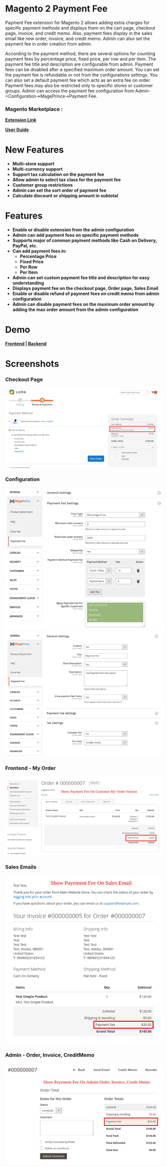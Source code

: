Magento 2 Payment Fee
==============================

Payment Fee extension for Magento 2 allows adding extra charges for specific payment methods and displays them on the cart page, checkout page, invoice, and credit memo. Also, payment fees display in the sales email like new order, invoice, and credit memo. Admin can also set the payment fee in order creation from admin.

According to the payment method, there are several options for counting payment fees by percentage price, fixed price, per row and per item. The payment fee title and description are configurable from admin. Payment fees can be disabled after a specified maximum order amount. You can set the payment fee is refundable or not from the configurations settings. You can also set a default payment fee which acts as an extra fee on order. Payment fees may also be restricted only to specific stores or customer groups. Admin can access the payment fee configuration from Admin->Configuration->MagePrince->Payment Fee.

<h3>Magento Marketplace : </h3>

<b><a href="https://marketplace.magento.com/prince-magento2-paymentfee.html">Extension Link</a><b>
  
<b><a href="https://marketplace.magento.com/media/catalog/product/prince-magento2-paymentfee-2-0-0-ce/user_guides.pdf">User Guide</a></b>


# New Features
<ul>
<li>Multi-store support</li>
<li>Multi-currency support</li>
<li>Support tax calculation on the payment fee</li>
<li>Allow admin to select tax class for the payment fee</li>
<li>Customer group restrictions</li>
<li>Admin can set the sort order of payment fee</li>
<li>Calculate discount or shipping amount in subtotal</li>
</ul>

# Features

<ul>
<li>Enable or disable extension from the admin configuration</li>
<li>Admin can add payment fees on specific payment methods</li>
<li>Supports major of common payment methods like Cash on Delivery, PayPal, etc.</li>
<li>Can add payment fees in:
  <ul>
    <li>Percentage Price
    <li>Fixed Price
    <li>Per Row
    <li>Per Item
  </ul>
</li>
<li>Admin can set custom payment fee title and description for easy understanding</li>
<li>Displays payment fee on the checkout page, Order page, Sales Email</li>
<li>Enable or disable refund of payment fees on credit memo from admin configuration</li> 
<li>Admin can disable payment fees on the maximum order amount by adding the max order amount from the admin configuration</li>
</ul>

# Demo

<b><a href="http://demo.mageprince.com/">Frontend</a>   |   <a href="http://demo.mageprince.com/admin">Backend</a></b>

# Screenshots

<h3>Checkout Page</h3>
<img src="https://raw.githubusercontent.com/mageprince/all-module-screenshots/master/PaymentFee/checkout_page_2.png" />

<h3>Configuration</h3>
<img src="https://raw.githubusercontent.com/mageprince/all-module-screenshots/master/PaymentFee/new_config_2.png" />
<img src="https://raw.githubusercontent.com/mageprince/all-module-screenshots/master/PaymentFee/new_config_1.png" />

<h3>Frontend - My Order</h3>
<img src="https://raw.githubusercontent.com/mageprince/all-module-screenshots/master/PaymentFee/customer_order_invoice_creditmemo.png" />

<h3>Sales Emails</h3>
<img src="https://raw.githubusercontent.com/mageprince/all-module-screenshots/master/PaymentFee/sales_email.png" />

<h3>Admin - Order, Invoice, CreditMemo</h3>
<img src="https://raw.githubusercontent.com/mageprince/all-module-screenshots/master/PaymentFee/admin_order_invoice_creditmemo.png" />


